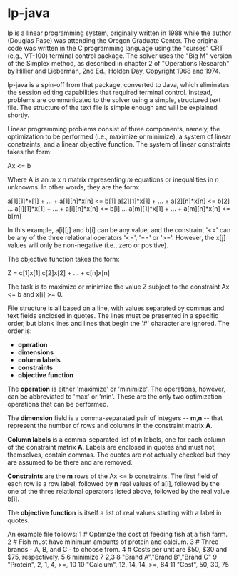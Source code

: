 # lp-java
lp is a linear programming system, originally written in 1988 while the author (Douglas Pase) was attending the 
Oregon Graduate Center. The original code was written in the C programming language using the "curses" CRT (e.g., VT-100) 
terminal control package. The solver uses the "Big M" version of the Simplex method, as described in chapter 2 of 
"Operations Research" by Hillier and Lieberman, 2nd Ed., Holden Day, Copyright 1968 and 1974.

lp-java is a spin-off from that package, converted to Java, which eliminates the session editing capabilities that required 
terminal control. Instead, problems are communicated to the solver using a simple, structured text file. The structure of the
text file is simple enough and will be explained shortly.

Linear programming problems consist of three components, namely, the optimization to be performed (i.e., maximize or minimize), 
a system of linear constraints, and a linear objective function. The system of linear constraints takes the form:

Ax <= b

Where A is an _m_ x _n_ matrix representing _m_ equations or inequalities in _n_ unknowns. In other words, they are the form:

a[1][1]*x[1] + ... + a[1][n]*x[n] <= b[1]
a[2][1]*x[1] + ... + a[2][n]*x[n] <= b[2]
... 
a[i][1]*x[1] + ... + a[i][n]*x[n] <= b[i]
...
a[m][1]*x[1] + ... + a[m][n]*x[n] <= b[m]

In this example, a[i][j] and b[i] can be any value, and the constraint '<=' can be any of the three relational operators 
'<=', '==' or '>='. However, the x[j] values will only be non-negative (i.e., zero or positive).

The objective function takes the form:

Z = c[1]x[1] c[2]x[2] + ... + c[n]x[n]

The task is to maximize or minimize the value Z subject to the constraint Ax <= b and x[i] >= 0.

File structure is all based on a line, with values separated by commas and text fields enclosed in quotes. The lines must be 
presented in a specific order, but blank lines and lines that begin the '#' character are ignored. The order is:
* **operation**
* **dimensions**
* **column labels**
* **constraints**
* **objective function**

The **operation** is either 'maximize' or 'minimize'. The operations, however, can be abbreviated to 'max' or 'min'. 
These are the only two optimization operations that can be performed.

The **dimension** field is a comma-separated pair of integers -- **m**,**n** -- that represent the number of rows and 
columns in the constraint matrix **A**.

**Column labels** is a comma-separated list of **n** labels, one for each column of the constraint matrix **A**. Labels
are enclosed in quotes and must not, themselves, contain commas. The quotes are not actually checked but they are assumed
to be there and are removed.

**Constraints** are the **m** rows of the Ax <= b constraints. The first field of each row is a row label, followed by 
**n** real values of a[i], followed by the one of the three relational operators listed above, followed by the real
value b[i].

The **objective function** is itself a list of real values starting with a label in quotes.

An example file follows:
  1 # Optimize the cost of feeding fish at a fish farm.
  2 # Fish must have minimum amounts of protein and calcium.
  3 # Three brands - A, B, and C - to choose from.
  4 # Costs per unit are $50, $30 and $75, respectively.
  5
  6 minimize
  7 2,3
  8           "Brand A","Brand B","Brand C"
  9 "Protein",        2,        1,        4, >=, 10
 10 "Calcium",       12,       14,       14, >=, 84
 11    "Cost",       50,       30,       75


